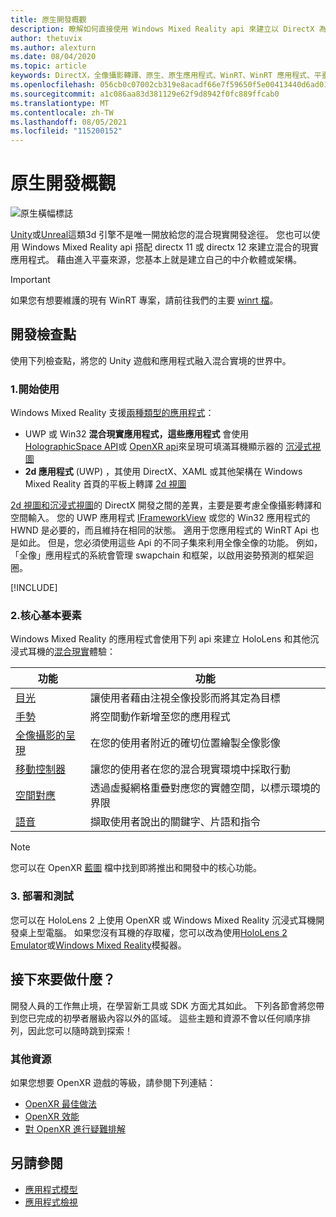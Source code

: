 ```yaml
---
title: 原生開發概觀
description: 瞭解如何直接使用 Windows Mixed Reality api 來建立以 DirectX 為基礎的混合現實引擎。
author: thetuvix
ms.author: alexturn
ms.date: 08/04/2020
ms.topic: article
keywords: DirectX，全像攝影轉譯、原生、原生應用程式、WinRT、WinRT 應用程式、平臺 Api、自訂引擎、中介軟體、混合現實耳機、windows mixed reality 耳機、虛擬實境耳機
ms.openlocfilehash: 056cb0c07002cb319e8acadf66e7f59650f5e00413440d6ad0103aa8ee936400
ms.sourcegitcommit: a1c086aa83d381129e62f9d8942f0fc889ffcab0
ms.translationtype: MT
ms.contentlocale: zh-TW
ms.lasthandoff: 08/05/2021
ms.locfileid: "115200152"
---
```

# <a name="native-development-overview"></a>原生開發概觀

![原生橫幅標誌](../images/native_logo_banner.png)

[Unity](../unity/unity-development-overview.md)或[Unreal](../unreal/unreal-development-overview.md)這類3d 引擎不是唯一開放給您的混合現實開發途徑。 您也可以使用 Windows Mixed Reality api 搭配 directx 11 或 directx 12 來建立混合的現實應用程式。 藉由進入平臺來源，您基本上就是建立自己的中介軟體或架構。 

> [!IMPORTANT]
> 如果您有想要維護的現有 WinRT 專案，請前往我們的主要 [winrt 檔](creating-a-holographic-directx-project.md)。 

## <a name="development-checkpoints"></a>開發檢查點

使用下列檢查點，將您的 Unity 遊戲和應用程式融入混合實境的世界中。

### <a name="1-getting-started"></a>1.開始使用

Windows Mixed Reality 支援[兩種類型的應用程式](../../design/app-views.md)：
* UWP 或 Win32 **混合現實應用程式，這些應用程式** 會使用 [HolographicSpace API](getting-a-holographicspace.md)或 [OpenXR api](openxr.md)來呈現可填滿耳機顯示器的 [沉浸式視圖](../../design/app-views.md)
* **2d 應用程式** (UWP) ，其使用 DirectX、XAML 或其他架構在 Windows Mixed Reality 首頁的平板上轉譯 [2d 視圖](../../design/app-views.md#2d-views)

[2d 視圖和沉浸式視圖](../../design/app-views.md)的 DirectX 開發之間的差異，主要是要考慮全像攝影轉譯和空間輸入。 您的 UWP 應用程式 [IFrameworkView](/uwp/api/Windows.ApplicationModel.Core.IFrameworkView) 或您的 Win32 應用程式的 HWND 是必要的，而且維持在相同的狀態。 適用于您應用程式的 WinRT Api 也是如此。 但是，您必須使用這些 Api 的不同子集來利用全像全像的功能。 例如，「全像」應用程式的系統會管理 swapchain 和框架，以啟用姿勢預測的框架迴圈。

[!INCLUDE[](../includes/native-getting-started.md)]

### <a name="2-core-building-blocks"></a>2.核心基本要素

Windows Mixed Reality 的應用程式會使用下列 api 來建立 HoloLens 和其他沉浸式耳機的[混合現實](../../discover/mixed-reality.md)體驗：

|  功能  |  功能  |
| --- | --- |
| [目光](../../design/gaze-and-commit.md) | 讓使用者藉由注視全像投影而將其定為目標 |
| [手勢](../../design/gaze-and-commit.md#composite-gestures) | 將空間動作新增至您的應用程式 |
| [全像攝影的呈現](../platform-capabilities-and-apis/rendering.md) | 在您的使用者附近的確切位置繪製全像影像 |
| [移動控制器](../../design/motion-controllers.md) | 讓您的使用者在您的混合現實環境中採取行動 |
| [空間對應](../../design/spatial-mapping.md) | 透過虛擬網格重疊對應您的實體空間，以標示環境的界限 |
| [語音](../../design/voice-input.md) | 擷取使用者說出的關鍵字、片語和指令 |
 
> [!NOTE]
> 您可以在 OpenXR [藍圖](openxr.md#roadmap) 檔中找到即將推出和開發中的核心功能。

### <a name="3-deploying-and-testing"></a>3. 部署和測試

您可以在 HoloLens 2 上使用 OpenXR 或 Windows Mixed Reality 沉浸式耳機開發桌上型電腦。  如果您沒有耳機的存取權，您可以改為使用[HoloLens 2 Emulator](../platform-capabilities-and-apis/using-the-hololens-emulator.md)或[Windows Mixed Reality](../platform-capabilities-and-apis/using-the-windows-mixed-reality-simulator.md)模擬器。

## <a name="whats-next"></a>接下來要做什麼？

開發人員的工作無止境，在學習新工具或 SDK 方面尤其如此。 下列各節會將您帶到您已完成的初學者層級內容以外的區域。 這些主題和資源不會以任何順序排列，因此您可以隨時跳到探索！

### <a name="additional-resources"></a>其他資源

如果您想要 OpenXR 遊戲的等級，請參閱下列連結：

* [OpenXR 最佳做法](openxr-best-practices.md)
* [OpenXR 效能](openxr-performance.md)
* [對 OpenXR 進行疑難排解](openxr-troubleshooting.md)

## <a name="see-also"></a>另請參閱
* [應用程式模型](../../design/app-model.md)
* [應用程式檢視](../../design/app-views.md)